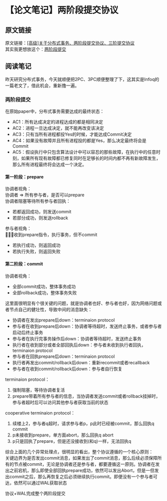 # 【论文笔记】两阶段提交协议

## 原文链接

原文链接：[[高级]关于分布式事务、两阶段提交协议、三阶提交协议](https://mp.weixin.qq.com/s?__biz=MzI3NzE0NjcwMg==&mid=402387528&idx=2&sn=f89ded5a927db3cdec0d006e1a261573&scene=27#wechat_redirect)  
其实我更想放这个：[两阶段提交](http://duanple.com/?p=56)

## 阅读笔记

昨天研究分布式事务，今天就顺便把2PC、3PC顺便整理了下，这其实是Infoq的一篇老文了，借此机会，重新撸一遍。

### 两阶段提交

在原始paper中，分布式事务需要达成的最终状态：

+ AC1：所有达成决定的进程达成的都是相同决定
+ AC2：进程一旦达成决定，就不能再改变该决定
+ AC3：只有当所有进程都投Yes的时候，才能达成Commit决定
+ AC4：如果没有故障并且所有进程投的都是Yes，那么决定最终将会是Commit
+ AC5：假设执行中只包含算法设计中可以容忍的那些故障，在执行中的任意时刻，如果所有现有故障都已修复同时在足够长的时间内都不再有新故障发生，那么所有进程最终将会达成一个决定。

#### 第一阶段：prepare

协调者视角：  
协调者 => 所有参与者，是否可以prepare  
协调者阻塞等待所有参与者回执：  

+ 若都返回成功，则发送commit
+ 若部分成功，则发送rollback

参与者视角：  
收到prepare指令，执行事务，但不commit  

+ 若执行成功，则返回成功
+ 若执行失败，则返回失败
  
#### 第二阶段：commit

协调者视角：

+ 全部commit成功，整体事务成功
+ 全部rollback成功，整体事务失败

这里面很明显有个很关键的问题，就是协调者也好、参与者也好，因为网络问题或者节点自己的健壮性，导致中间的消息缺失：

+ 协调者在发出prepare后down：terminaion protocol
+ 参与者在收到prepare后down：协调者等待超时，发送终止事务，或者参与者启动后终止事务
+ 参与者在执行完事务操作后down：协调者等待超时，发送终止事务
+ 执行者在收到部分或者全部回执后down：参与者未收到执行者回执，terminaion protocol
+ 参与者在回执prepare后down：terminaion protocol
+ 执行者再发出commit/rollback后down：重新recommit或者recallback
+ 参与者在收到commit/rollback后down：参与者自行恢复
  
terminaion protocol：

1. 强制阻塞，等待协调者复活
2. prepare带着所有参与者的信息，当协调者发送commit或者rollback挂掉时，参与者超时后可以访问其他参与者获取当前的状态

cooperative terminaion protocol：

1. 续楼上2，参与者q超时，请求参与者p，p此时已经被commit，那么回执q commit
2. p未接收到prepare，单方面abort，那么回执q abort
3. p只是回执了prepare，但是还没接收到(和q)一样，无法回执q

综合上面的几个异常处理点，很明显的看出，整个协议遵循的一个核心原则：  
    关键边界为是否发出commit消息，如果发出了commit消息，那么后续必须保障所有的节点被commit，无论是协调者还是参与者，都要遵循这一原则。协调者在发出之前宕机，那么即使全部回执prepare成功，依然可以发出Abort，但是一但发出commit之后，那么再恢复之后必须继续执行commit。即便没有一个参与者可达，依然可以通过WAL获取状态

协议+WAL完成整个两阶段提交  
